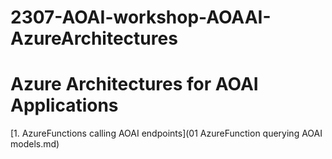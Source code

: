 # 2307-AOAI-workshop-AOAAI-AzureArchitectures

# Azure Architectures for AOAI Applications 

[1. AzureFunctions calling AOAI endpoints](01 AzureFunction querying AOAI models.md)